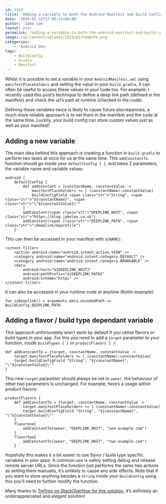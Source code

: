 ```yaml
---
id: 2349
title: 'Adding a variable to both the Android Manifest and Build Config'
date: '2019-01-22T17:00:51+00:00'
author: 'Jake Lee'
layout: post
permalink: /adding-a-variable-to-both-the-android-manifest-and-build-config/
image: /wp-content/uploads/2019/01/hSQQnfU.png
categories:
    - 'Android Dev'
tags:
    - BuildConfig
    - Gradle
    - Manifest
---
```


Whilst it is possible to set a variable in your `AndroidManifest.xml` using `manifestPlaceholders` and setting the value in your `build.gradle`, it can often be useful to access these values in your code too. For example, I recently used this post’s technique to define a deep link path (defined in the manifest) and check the url’s path at runtime (checked in the code).

Defining these variables twice is likely to cause future discrepancies, a much more reliable approach is to set them in the manifest and the code at the same time. Luckily, your build config can store custom values just as well as your manifest!

## Adding a new variable

The main idea behind this approach is creating a function in `build.gradle` to perform two tasks at once for us at the same time. This `addConstantTo` function should go inside your `defaultConfig { }`, and takes 2 parameters; the variable name and variable values:

```
android {
    defaultConfig {
        def addConstant = {constantName, constantValue ->
            manifestPlaceholders += [ (constantName):constantValue]
            buildConfigField <span class="str">"String", <span class="str">"${constantName}", <span class="str">"\"${constantValue}\""
        }
        addConstant(<span class="str">"DEEPLINK_HOST", <span class="str">"https://blog.jakelee.co.uk")
        addConstant(<span class="str">"DEEPLINK_PATH", <span class="str">"/deeplink/myprofile")
    }
```

This can then be accessed in your manifest with `${NAME}`:

```
<intent-filter>
    <action android:name="android.intent.action.VIEW" />
    <category android:name="android.intent.category.DEFAULT" />
    <category android:name="android.intent.category.BROWSABLE" />
    <data
        android:host="${DEEPLINK_HOST}"
        android:pathPrefix="${DEEPLINK_PATH}"
        android:scheme="https" />
</intent-filter>
```

It can also be accessed in your runtime code at anytime (Kotlin example):

```
fun isDeeplink() = arguments.data.encodedPath == BuildConfig.DEEPLINK_PATH
```

## Adding a flavor / build type dependant variable

This approach unfortunately won’t work by default if you utilise flavors or build types in your app. For this you need to add a `target` parameter to your function, inside `buildTypes { }` or `productFlavors { }`:

```
def addConstantTo = {target, constantName, constantValue ->
    target.manifestPlaceholders += [ (constantName):constantValue]
    target.buildConfigField "String", "${constantName}", "\"${constantValue}\""
}
```

This new `target` parameter should always be set to `owner`, the behaviour of other two parameters is unchanged. For example, here’s a usage within product flavors:

```
productFlavors {
    def addConstantTo = {target, constantName, constantValue ->
        target.manifestPlaceholders += [ (constantName):constantValue]
        target.buildConfigField "String", "${constantName}", "\"${constantValue}\""
    }
    flavorone{
        addConstantTo(owner, "DEEPLINK_HOST", "one.example.com")
    }
    flavortwo{
        addConstantTo(owner, "DEEPLINK_HOST", "two.example.com")
    }
```

Hopefully this makes it a bit easier to use flavor / build type specific variables in your apps. A common use is safely setting debug and release remote server URLs. Since the function just performs the same two actions as setting them manually, it’s unlikely to cause any side effects. Note that if you want to store anything besides a `String` inside your `BuildConfig` using this you’ll need to further modify the function.

Many thanks to [TmTron on StackOverflow for this solution](https://stackoverflow.com/a/40592469/608312), it’s definitely an underappreciated and elegant solution!